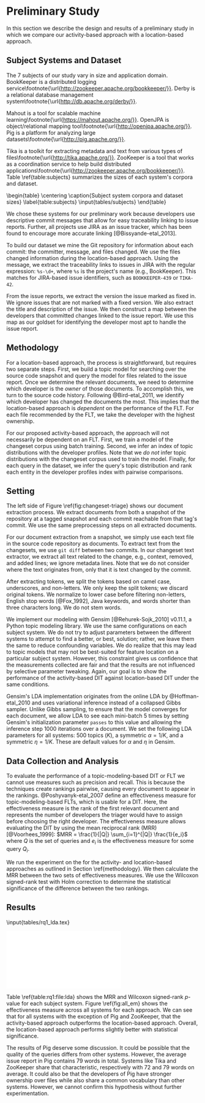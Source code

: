 # Preliminary Study

In this section we describe the design and results of a preliminary study in
which we compare our activity-based approach with a location-based approach.

## Subject Systems and Dataset

The 7 subjects of our study vary in size and application domain.
BookKeeper is a distributed logging service\footnote{\url{http://zookeeper.apache.org/bookkeeper/}}.
Derby is a relational database management system\footnote{\url{http://db.apache.org/derby/}}.
<!--Lucene is an information retrieval
library\footnote{\url{http://lucene.apache.org/core/}}.-->
Mahout is a tool for scalable machine learning\footnote{\url{https://mahout.apache.org/}}.
OpenJPA is object/relational mapping tool\footnote{\url{http://openjpa.apache.org/}}.
Pig is a platform for analyzing large datasets\footnote{\url{http://pig.apache.org/}}.
<!--Solr is a search
platform\footnote{\url{http://lucene.apache.org/solr/}}.-->
Tika is a toolkit for extracting metadata and text from various types of files\footnote{\url{http://tika.apache.org/}}.
ZooKeeper is a tool that works as a coordination service to help build distributed applications\footnote{\url{http://zookeeper.apache.org/bookkeeper/}}.
Table \ref{table:subjects} summarizes the sizes of each system's corpora and
dataset.

\begin{table}
\centering
\caption{Subject system corpora and dataset sizes}
\label{table:subjects}
\input{tables/subjects}
\end{table}

We chose these systems for our preliminary work because developers use
descriptive commit messages that allow for easy traceability linking to issue
reports. Further, all projects use JIRA as an issue tracker, which has been
found to encourage more accurate linking [@Bissyande-etal_2013].

To build our dataset we mine the Git repository for information about each
commit: the committer, message, and files changed. We use the files changed
information during the location-based approach. Using the message, we extract
the traceability links to issues in JIRA with the regular expression: `%s-\d+`,
where `%s` is the project's name (e.g., BookKeeper). This matches for
JIRA-based issue identifiers, such as `BOOKKEEPER-439` or `TIKA-42`.

From the issue reports, we extract the version the issue marked as fixed in. We
ignore issues that are not marked with a fixed version. We also extract the
title and description of the issue. We then construct a map between the
developers that committed changes linked to the issue report. We use this map
as our goldset for identifying the developer most apt to handle the issue
report.

## Methodology

For a location-based approach, the process is straightforward, but requires two
separate steps. First, we build a topic model for searching over the source
code snapshot and query the model for files related to the issue report. Once
we determine the relevant documents, we need to determine which developer is
the *owner* of those documents. To accomplish this, we turn to the source code
history. Following @Bird-etal_2011, we identify which developer has changed the
documents the most. This implies that the location-based approach is
*dependent* on the performance of the FLT. For each file recommended by the
FLT, we take the developer with the highest ownership.

For our proposed activity-based approach, the approach will not necessarily be
dependent on an FLT. First, we train a model of the changeset corpus using
batch training.  Second, we infer an index of topic distributions with the
developer profiles.  Note that we *do not* infer topic distributions with the
changeset corpus used to train the model. Finally, for each query in the
dataset, we infer the query's topic distribution and rank each entity in the
developer profiles index with pairwise comparisons.

## Setting

The left side of Figure \ref{fig:changeset-triage} shows our document
extraction process.  We extract documents from both a snapshot of the
repository at a tagged snapshot and each commit reachable from that tag's
commit. We use the same preprocessing steps on all extracted documents.

For our document extraction from a snapshot, we simply use each text file in
the source code repository as documents. To extract text from the changesets,
we use `git diff` between two commits. In our changeset text extractor, we
extract all text related to the change, e.g., context, removed, and added
lines; we ignore metadata lines. Note that we do not consider where the text
originates from, only that it is text changed by the commit.

After extracting tokens, we split the tokens based on camel case, underscores,
and non-letters. We only keep the split tokens; we discard original tokens.
We normalize to lower case before filtering non-letters, English stop
words [@Fox_1992], Java keywords, and words shorter than three characters
long. We do not stem words.

We implement our modeling with Gensim [@Rehurek-Sojk_2010] v0.11.1, a Python
topic modeling library. We use the same configurations on each subject system.
We do not try to adjust parameters between the different systems to attempt to
find a better, or best, solution; rather, we leave them the same to reduce
confounding variables.  We do realize that this may lead to topic models that
may not be best-suited for feature location on a particular subject system.
However, this constraint gives us confidence that the measurements collected
are fair and that the results are not influenced by selective parameter
tweaking. Again, our goal is to show the performance of the activity-based DIT
against location-based DIT under the same conditions.

Gensim's LDA implementation originates from the online LDA by @Hoffman-etal_2010 and
uses variational inference instead of a collapsed Gibbs sampler.  Unlike Gibbs
sampling, to ensure that the model converges for each document, we
allow LDA to see each mini-batch $5$ times by setting Gensim's initialization
parameter `passes` to this value and allowing the inference step $1000$
iterations over a document.  We set the following LDA parameters for all
systems: $500$ topics ($K$), a symmetric $\alpha=1/K$, and a symmetric
$\eta=1/K$.  These are default values for $\alpha$ and $\eta$ in Gensim.

## Data Collection and Analysis

To evaluate the performance of a topic-modeling-based DIT or FLT we cannot use
measures such as precision and recall. This is because the techniques create
rankings pairwise, causing every document to appear in the rankings.
@Poshyvanyk-etal_2007 define an effectiveness measure for topic-modeling-based
FLTs, which is usable for a DIT. Here, the effectiveness measure is the rank of
the first relevant document and represents the number of developers the triager
would have to assign before choosing the right developer. The effectiveness
measure allows evaluating the DIT by using the mean reciprocal rank (MRR)
[@Voorhees_1999]: $MRR = \frac{1}{|Q|} \sum_{i=1}^{|Q|} \frac{1}{e_i}$
where $Q$ is the set of queries and $e_i$ is the effectiveness measure for some
query $Q_i$.

We run the experiment on the for the activity- and location-based approaches as
outlined in Section \ref{methodology}. We then calculate the MRR between the
two sets of effectiveness measures. We use the Wilcoxon signed-rank test with
Holm correction to determine the statistical significance of the difference
between the two rankings.

## Results

\input{tables/rq1_lda.tex}

![Effectiveness measures of all systems\label{fig:all_em}](all_em.pdf)

Table \ref{table:rq1:file:lda} shows the MRR and Wilcoxon signed-rank $p$-value
for each subject system. Figure \ref{fig:all_em} shows the effectiveness
measure across all systems for each approach. We can see that for all systems
with the exception of Pig and ZooKeeper, that the activity-based approach
outperforms the location-based approach. Overall, the location-based approach
performs slightly better with statistical significance.

The results of Pig deserve some discussion. It could be possible that the
quality of the queries differs from other systems. However, the average issue
report in Pig contains 79 words in total. Systems like Tika and ZooKeeper share
that characteristic, respectively with 72 and 79 words on average. It could
also be that the developers of Pig have stronger ownership over files while
also share a common vocabulary than other systems. However, we cannot confirm
this hypothesis without further experimentation.
